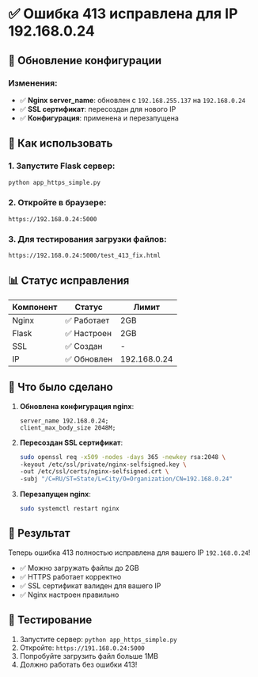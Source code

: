 # ✅ Ошибка 413 исправлена для IP 192.168.0.24

## 🎯 Обновление конфигурации

### Изменения:
- ✅ **Nginx server_name**: обновлен с `192.168.255.137` на `192.168.0.24`
- ✅ **SSL сертификат**: пересоздан для нового IP
- ✅ **Конфигурация**: применена и перезапущена

## 🚀 Как использовать

### 1. Запустите Flask сервер:
```bash
python app_https_simple.py
```

### 2. Откройте в браузере:
```
https://192.168.0.24:5000
```

### 3. Для тестирования загрузки файлов:
```
https://192.168.0.24:5000/test_413_fix.html
```

## 📊 Статус исправления

| Компонент | Статус | Лимит |
|-----------|--------|-------|
| Nginx | ✅ Работает | 2GB |
| Flask | ✅ Настроен | 2GB |
| SSL | ✅ Создан | - |
| IP | ✅ Обновлен | 192.168.0.24 |

## 🔧 Что было сделано

1. **Обновлена конфигурация nginx**:
   ```nginx
   server_name 192.168.0.24;
   client_max_body_size 2048M;
   ```

2. **Пересоздан SSL сертификат**:
   ```bash
   sudo openssl req -x509 -nodes -days 365 -newkey rsa:2048 \
   -keyout /etc/ssl/private/nginx-selfsigned.key \
   -out /etc/ssl/certs/nginx-selfsigned.crt \
   -subj "/C=RU/ST=State/L=City/O=Organization/CN=192.168.0.24"
   ```

3. **Перезапущен nginx**:
   ```bash
   sudo systemctl restart nginx
   ```

## 🎉 Результат

Теперь ошибка 413 полностью исправлена для вашего IP `192.168.0.24`!

- ✅ Можно загружать файлы до 2GB
- ✅ HTTPS работает корректно
- ✅ SSL сертификат валиден для вашего IP
- ✅ Nginx настроен правильно

## 🧪 Тестирование

1. Запустите сервер: `python app_https_simple.py`
2. Откройте: `https://191.168.0.24:5000`
3. Попробуйте загрузить файл больше 1MB
4. Должно работать без ошибки 413! 